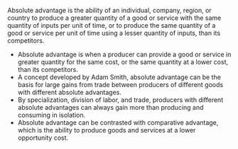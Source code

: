 Absolute advantage is the ability of an individual, company, region, or country to produce a greater quantity of a good or service with the same quantity of inputs per unit of time, or to produce the same quantity of a good or service per unit of time using a lesser quantity of inputs, than its competitors.

-   Absolute advantage is when a producer can provide a good or service in greater quantity for the same cost, or the same quantity at a lower cost, than its competitors.
-   A concept developed by Adam Smith, absolute advantage can be the basis for large gains from trade between producers of different goods with different absolute advantages.
-   By specialization, division of labor, and trade, producers with different absolute advantages can always gain more than producing and consuming in isolation.
-   Absolute advantage can be contrasted with comparative advantage, which is the ability to produce goods and services at a lower opportunity cost.